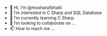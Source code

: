 - 👋 Hi, I’m @musharafbhatti
- 👀 I’m interested in C Sharp and SQL Database
- 🌱 I’m currently learning C Sharp
- 💞️ I’m looking to collaborate on ...
- 📫 How to reach me ...

<!---
musharafbhatti/musharafbhatti is a ✨ special ✨ repository because its `README.md` (this file) appears on your GitHub profile.
You can click the Preview link to take a look at your changes.
--->
